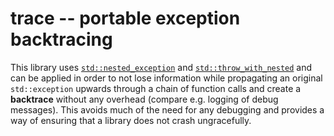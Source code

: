 trace -- portable exception backtracing
====================================================================

This library uses
[`std::nested_exception`](http://en.cppreference.com/w/cpp/error/nested_exception)
and
[`std::throw_with_nested`](http://en.cppreference.com/w/cpp/error/throw_with_nested)
and can be applied in order to not lose information while propagating an original
`std::exception` upwards through a chain of function calls and create a **backtrace**
without any overhead (compare e.g. logging of debug messages). This avoids much of the
need for any debugging and provides a way of ensuring that a library does not crash
ungracefully.